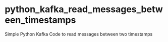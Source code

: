 # python_kafka_read_messages_between_timestamps
Simple Python Kafka Code to read messages between two timestamps
